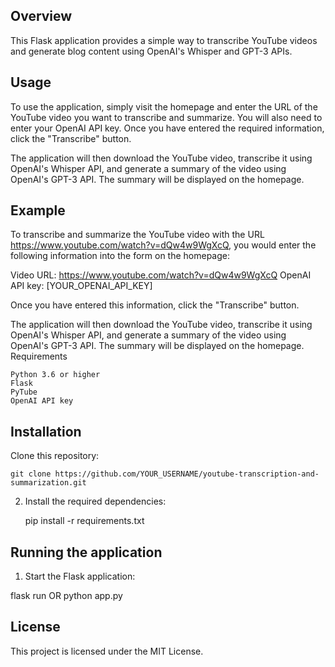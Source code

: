 ## Overview

This Flask application provides a simple way to transcribe YouTube videos and generate blog content using OpenAI's Whisper and GPT-3 APIs.

## Usage

To use the application, simply visit the homepage and enter the URL of the YouTube video you want to transcribe and summarize. You will also need to enter your OpenAI API key. Once you have entered the required information, click the "Transcribe" button.

The application will then download the YouTube video, transcribe it using OpenAI's Whisper API, and generate a summary of the video using OpenAI's GPT-3 API. The summary will be displayed on the homepage.

## Example

To transcribe and summarize the YouTube video with the URL https://www.youtube.com/watch?v=dQw4w9WgXcQ, you would enter the following information into the form on the homepage:

Video URL: https://www.youtube.com/watch?v=dQw4w9WgXcQ
OpenAI API key: [YOUR_OPENAI_API_KEY]

Once you have entered this information, click the "Transcribe" button.

The application will then download the YouTube video, transcribe it using OpenAI's Whisper API, and generate a summary of the video using OpenAI's GPT-3 API. The summary will be displayed on the homepage.
Requirements

    Python 3.6 or higher
    Flask
    PyTube
    OpenAI API key


 ## Installation

Clone this repository:

	git clone https://github.com/YOUR_USERNAME/youtube-transcription-and-summarization.git


2. Install the required dependencies:

	pip install -r requirements.txt


## Running the application

1. Start the Flask application:

flask run
OR
	python app.py

## License

This project is licensed under the MIT License.

